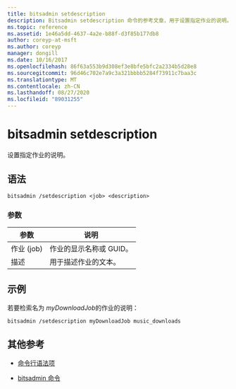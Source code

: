 ```yaml
---
title: bitsadmin setdescription
description: Bitsadmin setdescription 命令的参考文章，用于设置指定作业的说明。
ms.topic: reference
ms.assetid: 1e46a5dd-4637-4a2e-b88f-d3f85b177db8
author: coreyp-at-msft
ms.author: coreyp
manager: dongill
ms.date: 10/16/2017
ms.openlocfilehash: 86f63a553b9d308ef3e8bfe5bfc2a2334b5d28e8
ms.sourcegitcommit: 96d46c702e7a9c3a321bbbb5284f73911c7baa3c
ms.translationtype: MT
ms.contentlocale: zh-CN
ms.lasthandoff: 08/27/2020
ms.locfileid: "89031255"
---
```

# <a name="bitsadmin-setdescription"></a>bitsadmin setdescription

设置指定作业的说明。

## <a name="syntax"></a>语法

```
bitsadmin /setdescription <job> <description>
```

### <a name="parameters"></a>参数

| 参数 | 说明 |
| --------- | ----------- |
| 作业 (job) | 作业的显示名称或 GUID。 |
| 描述 | 用于描述作业的文本。 |

## <a name="examples"></a>示例

若要检索名为 *myDownloadJob*的作业的说明：

```
bitsadmin /setdescription myDownloadJob music_downloads
```

## <a name="additional-references"></a>其他参考

- [命令行语法项](command-line-syntax-key.md)

- [bitsadmin 命令](bitsadmin.md)
